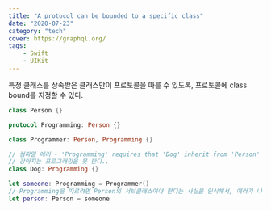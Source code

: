 ```yaml
---
title: "A protocol can be bounded to a specific class"
date: "2020-07-23"
category: "tech"
cover: https://graphql.org/
tags:
    - Swift
    - UIKit
---
```


특정 클래스를 상속받은 클래스만이 프로토콜을 따를 수 있도록, 프로토콜에 class bound를 지정할 수 있다.

```swift
class Person {}

protocol Programming: Person {}

class Programmer: Person, Programming {}

// 컴파일 에러 - 'Programming' requires that 'Dog' inherit from 'Person'
// 강아지는 프로그래밍을 못 한다..
class Dog: Programming {}

let someone: Programming = Programmer()
// Programming을 따르려면 Person의 서브클래스여야 한다는 사실을 인식해서, 에러가 나지 않는다!
let person: Person = someone
```